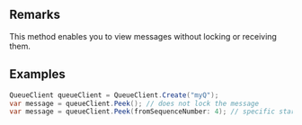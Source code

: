## Remarks  
 This method enables you to view messages without locking or receiving them.  
  
## Examples  
  
```c#  
QueueClient queueClient = QueueClient.Create("myQ");  
var message = queueClient.Peek(); // does not lock the message  
var message = queueClient.Peek(fromSequenceNumber: 4); // specific starting point  
```
